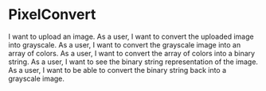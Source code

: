 # PixelConvert

I want to upload an image.
As a user, I want to convert the uploaded image into grayscale.
As a user, I want to convert the grayscale image into an array of colors.
As a user, I want to convert the array of colors into a binary string.
As a user, I want to see the binary string representation of the image.
As a user, I want to be able to convert the binary string back into a grayscale image.
